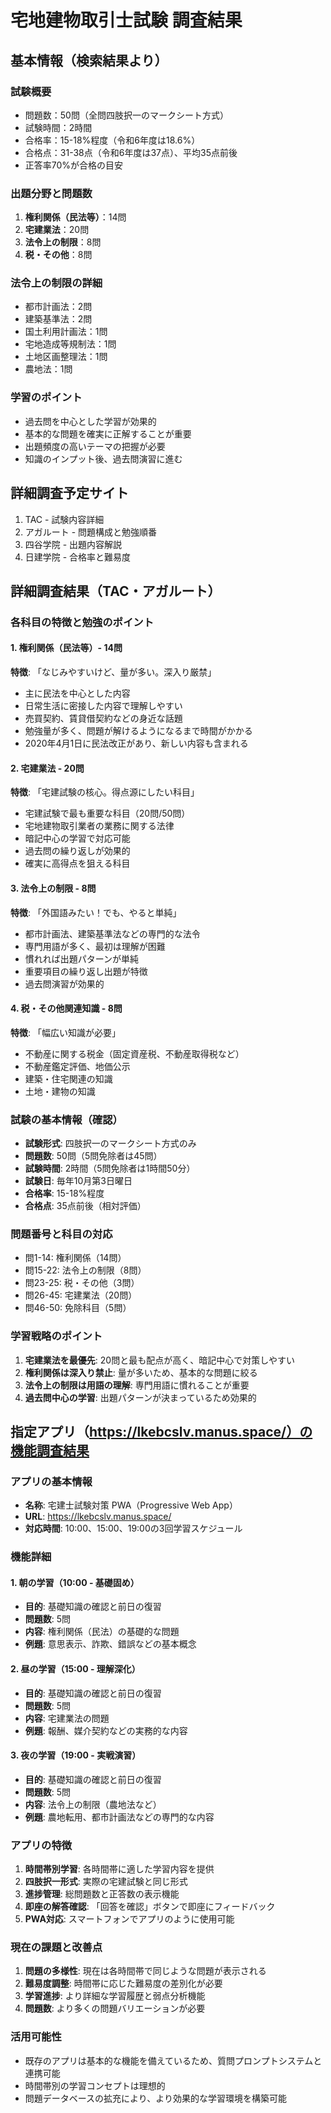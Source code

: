 # 宅地建物取引士試験 調査結果

## 基本情報（検索結果より）

### 試験概要
- 問題数：50問（全問四肢択一のマークシート方式）
- 試験時間：2時間
- 合格率：15-18%程度（令和6年度は18.6%）
- 合格点：31-38点（令和6年度は37点）、平均35点前後
- 正答率70%が合格の目安

### 出題分野と問題数
1. **権利関係（民法等）**：14問
2. **宅建業法**：20問
3. **法令上の制限**：8問
4. **税・その他**：8問

### 法令上の制限の詳細
- 都市計画法：2問
- 建築基準法：2問
- 国土利用計画法：1問
- 宅地造成等規制法：1問
- 土地区画整理法：1問
- 農地法：1問

### 学習のポイント
- 過去問を中心とした学習が効果的
- 基本的な問題を確実に正解することが重要
- 出題頻度の高いテーマの把握が必要
- 知識のインプット後、過去問演習に進む

## 詳細調査予定サイト
1. TAC - 試験内容詳細
2. アガルート - 問題構成と勉強順番
3. 四谷学院 - 出題内容解説
4. 日建学院 - 合格率と難易度



## 詳細調査結果（TAC・アガルート）

### 各科目の特徴と勉強のポイント

#### 1. 権利関係（民法等）- 14問
**特徴**: 「なじみやすいけど、量が多い。深入り厳禁」
- 主に民法を中心とした内容
- 日常生活に密接した内容で理解しやすい
- 売買契約、賃貸借契約などの身近な話題
- 勉強量が多く、問題が解けるようになるまで時間がかかる
- 2020年4月1日に民法改正があり、新しい内容も含まれる

#### 2. 宅建業法 - 20問
**特徴**: 「宅建試験の核心。得点源にしたい科目」
- 宅建試験で最も重要な科目（20問/50問）
- 宅地建物取引業者の業務に関する法律
- 暗記中心の学習で対応可能
- 過去問の繰り返しが効果的
- 確実に高得点を狙える科目

#### 3. 法令上の制限 - 8問
**特徴**: 「外国語みたい！でも、やると単純」
- 都市計画法、建築基準法などの専門的な法令
- 専門用語が多く、最初は理解が困難
- 慣れれば出題パターンが単純
- 重要項目の繰り返し出題が特徴
- 過去問演習が効果的

#### 4. 税・その他関連知識 - 8問
**特徴**: 「幅広い知識が必要」
- 不動産に関する税金（固定資産税、不動産取得税など）
- 不動産鑑定評価、地価公示
- 建築・住宅関連の知識
- 土地・建物の知識

### 試験の基本情報（確認）
- **試験形式**: 四肢択一のマークシート方式のみ
- **問題数**: 50問（5問免除者は45問）
- **試験時間**: 2時間（5問免除者は1時間50分）
- **試験日**: 毎年10月第3日曜日
- **合格率**: 15-18%程度
- **合格点**: 35点前後（相対評価）

### 問題番号と科目の対応
- 問1-14: 権利関係（14問）
- 問15-22: 法令上の制限（8問）
- 問23-25: 税・その他（3問）
- 問26-45: 宅建業法（20問）
- 問46-50: 免除科目（5問）

### 学習戦略のポイント
1. **宅建業法を最優先**: 20問と最も配点が高く、暗記中心で対策しやすい
2. **権利関係は深入り禁止**: 量が多いため、基本的な問題に絞る
3. **法令上の制限は用語の理解**: 専門用語に慣れることが重要
4. **過去問中心の学習**: 出題パターンが決まっているため効果的


## 指定アプリ（https://lkebcslv.manus.space/）の機能調査結果

### アプリの基本情報
- **名称**: 宅建士試験対策 PWA（Progressive Web App）
- **URL**: https://lkebcslv.manus.space/
- **対応時間**: 10:00、15:00、19:00の3回学習スケジュール

### 機能詳細

#### 1. 朝の学習（10:00 - 基礎固め）
- **目的**: 基礎知識の確認と前日の復習
- **問題数**: 5問
- **内容**: 権利関係（民法）の基礎的な問題
- **例題**: 意思表示、詐欺、錯誤などの基本概念

#### 2. 昼の学習（15:00 - 理解深化）
- **目的**: 基礎知識の確認と前日の復習
- **問題数**: 5問
- **内容**: 宅建業法の問題
- **例題**: 報酬、媒介契約などの実務的な内容

#### 3. 夜の学習（19:00 - 実戦演習）
- **目的**: 基礎知識の確認と前日の復習
- **問題数**: 5問
- **内容**: 法令上の制限（農地法など）
- **例題**: 農地転用、都市計画法などの専門的な内容

### アプリの特徴
1. **時間帯別学習**: 各時間帯に適した学習内容を提供
2. **四肢択一形式**: 実際の宅建試験と同じ形式
3. **進捗管理**: 総問題数と正答数の表示機能
4. **即座の解答確認**: 「回答を確認」ボタンで即座にフィードバック
5. **PWA対応**: スマートフォンでアプリのように使用可能

### 現在の課題と改善点
1. **問題の多様性**: 現在は各時間帯で同じような問題が表示される
2. **難易度調整**: 時間帯に応じた難易度の差別化が必要
3. **学習進捗**: より詳細な学習履歴と弱点分析機能
4. **問題数**: より多くの問題バリエーションが必要

### 活用可能性
- 既存のアプリは基本的な機能を備えているため、質問プロンプトシステムと連携可能
- 時間帯別の学習コンセプトは理想的
- 問題データベースの拡充により、より効果的な学習環境を構築可能

